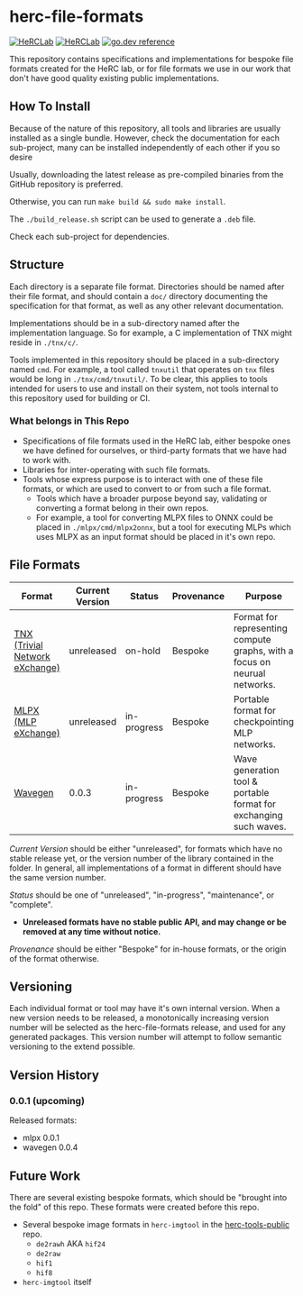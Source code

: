 # herc-file-formats

[![HeRCLab](https://circleci.com/gh/herclab/herc-file-formats.svg?style=svg)](https://app.circleci.com/pipelines/github/herclab/herc-file-formats?branch=master) [![HeRCLab](https://goreportcard.com/badge/github.com/herclab/herc-file-formats)](https://goreportcard.com/report/github.com/herclab/herc-file-formats) [![go.dev reference](https://img.shields.io/badge/go.dev-reference-007d9c?logo=go&logoColor=white&style=flat-square)](https://pkg.go.dev/github.com/herclab/herc-file-formats)

This repository contains specifications and implementations for bespoke file
formats created for the HeRC lab, or for file formats we use in our work that
don't have good quality existing public implementations.

## How To Install

Because of the nature of this repository, all tools and libraries are usually
installed as a single bundle. However, check the documentation for each
sub-project, many can be installed independently of each other if you so desire

Usually, downloading the latest release as pre-compiled binaries from the
GitHub repository is preferred.

Otherwise, you can run `make build && sudo make install`.

The `./build_release.sh` script can be used to generate a `.deb` file.

Check each sub-project for dependencies.

## Structure

Each directory is a separate file format. Directories should be named after
their file format, and should contain a `doc/` directory documenting the
specification for that format, as well as any other relevant documentation.

Implementations should be in a sub-directory named after the implementation
language. So for example, a C implementation of TNX might reside in `./tnx/c/`.

Tools implemented in this repository should be placed in a sub-directory named
`cmd`. For example, a tool called `tnxutil` that operates on `tnx` files would
be long in `./tnx/cmd/tnxutil/`. To be clear, this applies to tools intended
for users to use and install on their system, not tools internal to this
repository used for building or CI.

### What belongs in This Repo

* Specifications of file formats used in the HeRC lab, either bespoke ones we
  have defined for ourselves, or third-party formats that we have had to work
  with.
* Libraries for inter-operating with such file formats.
* Tools whose express purpose is to interact with one of these file formats,
  or which are used to convert to or from such a file format.
	* Tools which have a broader purpose beyond say, validating or
	  converting a format belong in their own repos.
	* For example, a tool for converting MLPX files to ONNX could be placed
	  in `./mlpx/cmd/mlpx2onnx`, but a tool for executing MLPs which uses
	  MLPX as an input format should be placed in it's own repo.



## File Formats

| Format | Current Version | Status | Provenance | Purpose |
|-|-|-|-|-|
| [TNX (Trivial Network eXchange)](./tnx) | unreleased | on-hold | Bespoke | Format for representing compute graphs, with a focus on neurual networks. |
| [MLPX (MLP eXchange)](./mlpx) | unreleased | in-progress | Bespoke | Portable format for checkpointing MLP networks. |
| [Wavegen](./wavegen) | 0.0.3 | in-progress | Bespoke  | Wave generation tool & portable format for exchanging such waves. |


*Current Version* should be either "unreleased", for formats which have no
stable release yet, or the version number of the library contained in the
folder.  In general, all implementations of a format in different should have
the same version number.

*Status* should be one of "unreleased", "in-progress", "maintenance", or
"complete".
* **Unreleased formats have no stable public API, and may change or be removed
  at any time without notice.**

*Provenance* should be either "Bespoke" for in-house formats, or the origin of
the format otherwise.

## Versioning

Each individual format or tool may have it's own internal version. When a new
version needs to be released, a monotonically increasing version number will be
selected as the herc-file-formats release, and used for any generated packages.
This version number will attempt to follow semantic versioning to the extend
possible.

## Version History

### 0.0.1 (upcoming)

Released formats:
* mlpx 0.0.1
* wavegen 0.0.4

## Future Work

There are several existing bespoke formats, which should be "brought into the
fold" of this repo. These formats were created before this repo.

* Several bespoke image formats in `herc-imgtool` in the
  [herc-tools-public](https://github.com/HeRCLab/herc-tools-public) repo.
	* `de2rawh` AKA `hif24`
	* `de2raw`
	* `hif1`
	* `hif8`
* `herc-imgtool` itself


